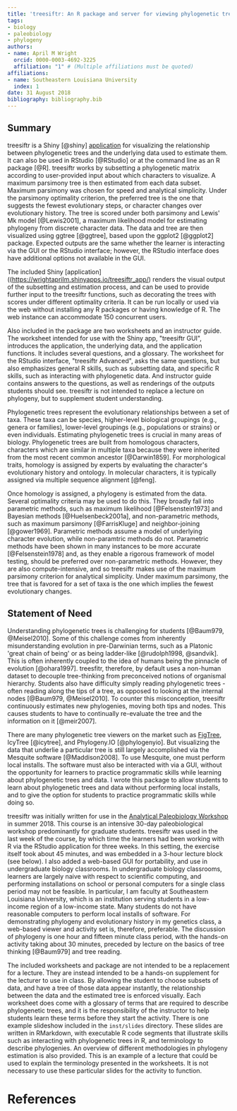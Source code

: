 ```yaml
---
title: 'treesiftr: An R package and server for viewing phylogenetic trees and data'
tags:
- biology
- paleobiology
- phylogeny
authors:
- name: April M Wright
  orcid: 0000-0003-4692-3225
  affiliation: "1" # (Multiple affiliations must be quoted)
affiliations:
- name: Southeastern Louisiana University
  index: 1
date: 31 August 2018
bibliography: bibliography.bib
---
```


## Summary

treesiftr is a Shiny [@shiny] [application](https://wrightaprilm.shinyapps.io/treesiftr_app/) for visualizing the relationship between phylogenetic trees and the underlying data used to estimate them. It can also be used in RStudio [@RStudio] or at the command line as an R package [@R]. treesiftr works by subsetting a phylogenetic matrix according to user-provided input about
which characters to visualize. A maximum parsimony tree is then estimated from each data subset. Maximum parsimony was chosen for speed and analytical simplicity. Under the parsimony optimality criterion, the preferred tree is the one that suggests the fewest evolutionary steps, or character changes over evolutionary history. The tree is scored under both parsimony and  Lewis' Mk model [@Lewis2001], a maximum likelihood model for estimating phylogeny from 
discrete character data. The data and tree are then visualized using ggtree [@ggtree], based upon the ggplot2 [@ggplot2] package. Expected outputs are the same whether the learner is interacting via the GUI or the RStudio interface; however, the RStudio interface does have additional options not available in the GUI. 

The included Shiny [application]((https://wrightaprilm.shinyapps.io/treesiftr_app/) renders the visual output of the subsetting and estimation process, and can be used to provide further input to the treesiftr functions, such as decorating the trees with scores under different optimality criteria. It can be run locally or used via the web without installing any R packages or having knowledge of R. The web instance can accommodate 150 concurrent users. 

Also included in the package are two worksheets and an instructor guide. The worksheet intended for use with the Shiny app, "treesiftr GUI", introduces the application, the underlying data, and the application functions. It includes several questions, and a glossary. The worksheet for the RStudio interface, "treesiftr Advanced", asks the same questions, but also emphasizes general R skills, such as subsetting data, and specific R skills, such as interacting with phylogenetic data. And instructor guide contains answers to the questions, as well as renderings of the outputs students should see.
treesiftr is not intended to replace a lecture on phylogeny, but to supplement student understanding. 

Phylogenetic trees represent the evolutionary relationships between a set of taxa. These taxa can be species, higher-level biological groupings (e.g., genera or families), lower-level groupings (e.g., populations or strains) or even individuals. Estimating phylogenetic trees is crucial in many areas of biology. Phylogenetic trees are built from homologous characters, characters which are similar in multiple taxa because they were inherited from the most recent common ancestor [@Darwin1859]. For morphological traits, homology is assigned by experts by evaluating the character's evolutionary history and ontology. In molecular characters, it is typically assigned via multiple sequence alignment [@feng].

Once homology is assigned, a phylogeny is estimated from the data. Several optimality criteria may be used to do this. They broadly fall into parametric methods, such as maximum likelihood [@Felsenstein1973] and Bayesian methods [@Huelsenbeck2001a], and non-parametric methods, such as maximum parsimony [@FarrisKluge] and neighbor-joining [@gower1969]. Parametric methods assume a model of underlying character evolution, while non-paramtric methods do not. Parametric methods have been shown in many instances to be more accurate [@Felsenstein1978] and, as they enable a rigorous framework of model testing, should be preferred over non-parametric methods. However, they are also compute-intensive, and so treesiftr makes use of the maximum parsimony criterion for analytical simplicity. Under maximum parsimony, the tree that is favored for a set of taxa is the one which implies the fewest evolutionary changes.


## Statement of Need

Understanding phylogenetic trees is challenging for students [@Baum979, @Meisel2010]. Some of this challenge comes from inherently misunderstanding evolution in pre-Darwinian terms, such as a Platonic 'great chain of being' or as being ladder-like [@rudolph1998, @sandvik]. This is often inherently coupled to the idea of humans being the pinnacle of evolution [@ohara1997]. treesfitr, therefore, by default uses a non-human dataset to decouple tree-thinking from preconceived notions of organismal hierarchy. Students also have difficulty simply reading phylogenetic trees - often reading along the tips of a tree, as opposed to looking at the internal nodes [@Baum979, @Meisel2010]. To counter this misconception, treesiftr continuously estimates new phylogenies, moving both tips and nodes. This causes students to have to continually re-evaluate the tree and the information on it [@meir2007].

There are many  phylogenetic tree viewers on the market such as [FigTree](http://tree.bio.ed.ac.uk/software/figtree/),
IcyTree [@icytree], and Phylogeny.IO [@phylogenyio]. But visualizing the data that underlie a particular tree is still largely accomplished via the Mesquite software [@Maddison2008]. To use Mesquite, one must perform local installs. The software must also be interacted with via a GUI, without the opportunity for learners to practice programmatic skills while learning about phylogenetic trees and data. I wrote this package to allow students to learn about phylogenetic trees and data without performing local installs, and to give the option for students to practice programmatic skills while doing so. 

treesiftr was initially written for use in the [Analytical Paleobiology Workshop](http://www.analytical.palaeobiology.de/) in summer 2018.
This course is an intensive 30-day paleobiological workshop predominantly for graduate students. treesiftr was used in the last week of the course,
by which time the learners had been working with R via the RStudio application for three weeks. In this setting, the exercise 
itself took about 45 minutes, and was embedded in a 3-hour lecture block (see below). I also added a web-based GUI for portability, and use in undergraduate biology classrooms. In undergraduate biology classrooms, learners are largely naive with respect to scientific computing, and performing installations on school or personal computers for a single class period may not be feasible. In  particular, I am faculty at Southeastern Louisiana University, which 
 is an institution serving students in a low-income region of a low-income state. Many students do not have reasonable 
computers to perform local installs of software. For demonstrating phylogeny and evolutionary history in my genetics class, a web-based viewer and activity set is, therefore, preferable. 
The discussion of phylogeny is one hour and fifteen minute class period, with the hands-on activity taking about 30 minutes, preceded by lecture on the basics of tree thinking [@Baum979] and tree reading. 

The included worksheets and package are not intended to be a replacement for a lecture. They are instead intended to be a hands-on supplement for the lecturer to use in class. By allowing the student to choose subsets of data, and have a tree of those data appear instantly, the relationship between the data and the estimated tree is enforced visually. Each worksheet does come with a glossary of terms that are required to describe phylogenetic trees, and it is the responsibility of the instructor to help students learn these terms before they start the activity. There is one example slideshow included in the `inst/slides` directory. These slides are written in RMarkdown, with executable R code segments that illustrate skills such as interacting with phylogenetic trees in R, and terminology to describe phylogenies. An overview of different methodologies in phylogeny estimation is also provided. This is an example of a lecture that could be used to explain the terminology presented in the worksheets. It is not necessary to use these particular slides for the activity to function.

# References
